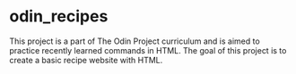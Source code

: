 # odin_recipes
This project is a part of The Odin Project curriculum and is aimed to practice recently learned commands in HTML. The goal of this project is to create a basic recipe website with HTML. 
